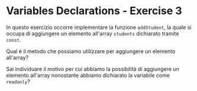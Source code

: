 # Variables Declarations - Exercise 3
In questo esercizio occorre implementare la funzione `addStudent`, la quale si occupa di aggiungere un elemento all'array `students` dichiarato tramite `const`.

Qual è il metodo che possiamo utilizzare per aggiungere un elemento all'array?

Sai individuare il motivo per cui abbiamo la possibilità di aggiungere un elemento all'array nonostante abbiamo dichiarato la variabile come `readonly`?